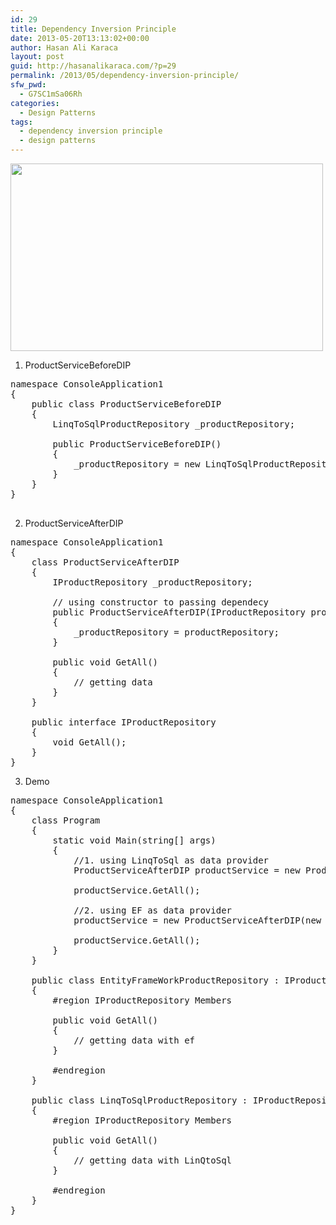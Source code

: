 ```yaml
---
id: 29
title: Dependency Inversion Principle
date: 2013-05-20T13:13:02+00:00
author: Hasan Ali Karaca
layout: post
guid: http://hasanalikaraca.com/?p=29
permalink: /2013/05/dependency-inversion-principle/
sfw_pwd:
  - G7SC1mSa06Rh
categories:
  - Design Patterns
tags:
  - dependency inversion principle
  - design patterns
---
```

<img style="height:300px;width:500px" src="http://ircmaxell.github.io/DontBeStupid-Presentation/assets/images/dependency_inversion_principle.jpg" alt="" />

1. ProductServiceBeforeDIP

<pre class="brush: csharp; title: ; notranslate" title="">namespace ConsoleApplication1
{
    public class ProductServiceBeforeDIP
    {
        LinqToSqlProductRepository _productRepository;

        public ProductServiceBeforeDIP()
        {
            _productRepository = new LinqToSqlProductRepository();
        }
    }
}

</pre>

2. ProductServiceAfterDIP

<pre class="brush: csharp; title: ; notranslate" title="">namespace ConsoleApplication1
{
    class ProductServiceAfterDIP
    {
        IProductRepository _productRepository;

        // using constructor to passing dependecy
        public ProductServiceAfterDIP(IProductRepository productRepository)
        {
            _productRepository = productRepository;
        }

        public void GetAll()
        {
            // getting data
        }
    }

    public interface IProductRepository
    {
        void GetAll();
    }
}
</pre>

3. Demo

<pre class="brush: csharp; title: ; notranslate" title="">namespace ConsoleApplication1
{
    class Program
    {
        static void Main(string[] args)
        {
            //1. using LinqToSql as data provider
            ProductServiceAfterDIP productService = new ProductServiceAfterDIP(new LinqToSqlProductRepository());

            productService.GetAll();

            //2. using EF as data provider
            productService = new ProductServiceAfterDIP(new EntityFrameWorkProductRepository());

            productService.GetAll();
        }
    }

    public class EntityFrameWorkProductRepository : IProductRepository
    {
        #region IProductRepository Members

        public void GetAll()
        {
            // getting data with ef
        }

        #endregion
    }

    public class LinqToSqlProductRepository : IProductRepository
    {
        #region IProductRepository Members

        public void GetAll()
        {
            // getting data with LinQtoSql
        }

        #endregion
    }
}
</pre>
 